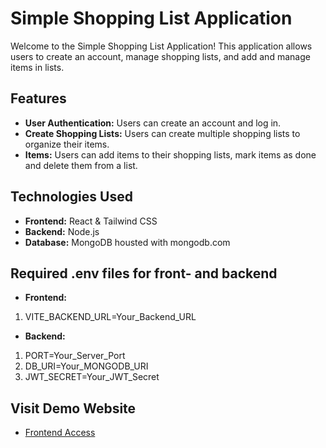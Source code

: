 # Simple Shopping List Application

Welcome to the Simple Shopping List Application! This application allows users to create an account, manage shopping lists, and add and manage items in lists.

## Features

- **User Authentication:** Users can create an account and log in.
- **Create Shopping Lists:** Users can create multiple shopping lists to organize their items.
- **Items:** Users can add items to their shopping lists, mark items as done and delete them from a list.

## Technologies Used

- **Frontend:** React & Tailwind CSS
- **Backend:** Node.js
- **Database:** MongoDB housted with mongodb.com

## Required .env files for front- and backend

- **Frontend:** 
1. VITE_BACKEND_URL=Your_Backend_URL

- **Backend:** 
1. PORT=Your_Server_Port
2. DB_URI=Your_MONGODB_URI
3. JWT_SECRET=Your_JWT_Secret

## Visit Demo Website
- [Frontend Access](https://)
